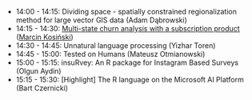 - 14:00 - 14:15: Dividing space - spatially constrained regionalization method for large vector GIS data (Adam Dąbrowski)
- 14:15 - 14:30: [Multi-state churn analysis with a subscription product](https://github.com/g6t/mchurn) ([Marcin	Kosiński](r-addict.com))
- 14:30 - 14:45: Unnatural language processing (Yizhar	Toren)
- 14:45 - 15:00: Tested on Humans (Mateusz	Otmianowski)
- 15:00 - 15:15: insuRvey: An R package for Instagram Based Surveys (Olgun	Aydin)
- 15:15 - 15:30: [Highlight] The R language on the Microsoft AI Platform (Bart Czernicki)
